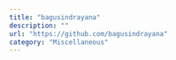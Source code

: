 ```yaml
---
title: "bagusindrayana"
description: ""
url: "https://github.com/bagusindrayana"
category: "Miscellaneous"
---
```

